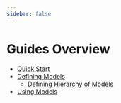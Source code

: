 ```yaml
---
sidebar: false
---
```


# Guides Overview

* [Quick Start](./quickstart.md)
* [Defining Models](./defining-models.md)
  * [Defining Hierarchy of Models](./model-derivations.md)
* [Using Models](./using-models.md)
